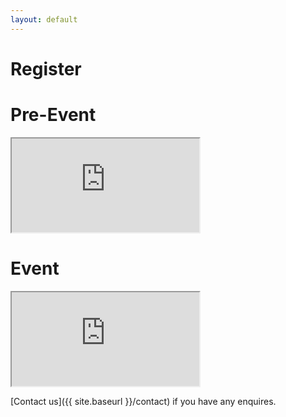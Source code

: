 ```yaml
---
layout: default
---
```


# Register

# Pre-Event

<iframe src="https://tinyurl.com/bbcs18euler"></iframe>

# Event

<iframe src="http://tinyurl.com/bbcs18main"></iframe>

[Contact us]({{ site.baseurl }}/contact) if you have any enquires.
